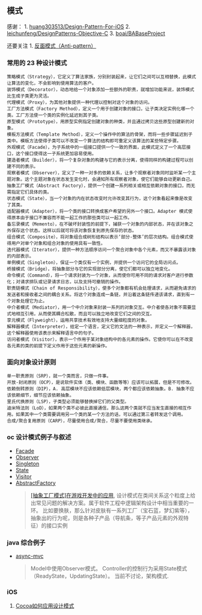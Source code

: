 ## 模式

感谢：
	1. [huang303513/Design-Pattern-For-iOS](https://github.com/huang303513/Design-Pattern-For-iOS)
	2. [leichunfeng/DesignPatterns-Objective-C](https://github.com/leichunfeng/DesignPatterns-Objective-C)
	3. [boai/BABaseProject](https://github.com/boai/BABaseProject)

还要关注
	1. [反面模式（Anti-pattern）](http://www.cnblogs.com/QQParadise/archive/2011/11/16/2250997.html)

### 常用的 23 种设计模式

```
策略模式（Strategy），它定义了算法家族，分别封装起来，让它们之间可以互相替换，此模式让算法的变化，不会影响到使用算法的客户。
装饰模式（Decorator），动态地给一个对象添加一些额外的职责，就增加功能来说，装饰模式比生成子类更为灵活。
代理模式（Proxy），为其他对象提供一种代理以控制对这个对象的访问。
工厂方法模式（Factory Method），定义一个用于创建对象的接口，让子类决定实例化哪一个类。工厂方法使一个类的实例化延迟到其子类。
原型模式（Prototype），用原型实例指定创建对象的种类，并且通过拷贝这些原型创建新的对象。
模板方法模式（Template Method），定义一个操作中的算法的骨架，而将一些步骤延迟到子类中。模板方法使得子类可以不改变一个算法的结构即可重定义该算法的某些特定步骤。
外观模式（Facade），为子系统中的一组接口提供一个一致的界面，此模式定义了一个高层接口，这个接口使得这一子系统更加容易使用。
建造者模式（Builder），将一个复杂对象的构建与它的表示分离，使得同样的构建过程可以创建不同的表示。
观察者模式（Observer），定义了一种一对多的依赖关系，让多个观察者对象同时监听某一个主题对象。这个主题对象在状态发生变化时，会通知所有观察者对象，使它们能够自动更新自己。
抽象工厂模式（Abstract Factory），提供一个创建一系列相关或相互依赖对象的接口，而无需指定它们具体的类。
状态模式（State），当一个对象的内在状态改变时允许改变其行为，这个对象看起来像是改变了其类。
适配器模式（Adapter），将一个类的接口转换成客户希望的另外一个接口。Adapter 模式使得原本由于接口不兼容而不能一起工作的那些类可以一起工作。
备忘录模式（Memento），在不破坏封装性的前提下，捕获一个对象的内部状态，并在该对象之外保存这个状态。这样以后就可将该对象恢复到原先保存的状态。
组合模式（Composite），将对象组合成树形结构以表示‘部分-整体’的层次结构。组合模式使得用户对单个对象和组合对象的使用具有一致性。
迭代器模式（Iterator），提供一种方法顺序访问一个聚合对象中各个元素，而又不暴露该对象的内部表示。
单例模式（Singleton），保证一个类仅有一个实例，并提供一个访问它的全局访问点。
桥接模式（Bridge），将抽象部分与它的实现部分分离，使它们都可以独立地变化。
命令模式（Command），将一个请求封装为一个对象，从而使你可用不同的请求对客户进行参数化；对请求排队或记录请求日志，以及支持可撤销的操作。
职责链模式（Chain of Responsibility），使多个对象都有机会处理请求，从而避免请求的发送者和接收者之间的耦合关系。将这个对象连成一条链，并沿着这条链传递该请求，直到有一个对象处理它为止。
中介者模式（Mediator），用一个中介对象来封装一系列的对象交互。中介者使各对象不需要显式地相互引用，从而使其耦合松散，而且可以独立地改变它们之间的交互。
享元模式（Flyweight），运用共享技术有效地支持大量细粒度的对象。
解释器模式（Interpreter），给定一个语言，定义它的文法的一种表示，并定义一个解释器，这个解释器使用该表示来解释语言中的句子。
访问者模式（Visitor），表示一个作用于某对象结构中的各元素的操作。它使你可以在不改变各元素的类的前提下定义作用于这些元素的新操作。
```

### 面向对象设计原则

```
单一职责原则（SRP），就一个类而言，只做一件事。
开放-封闭原则（OCP），是说软件实体（类、模块、函数等等）应该可以拓展，但是不可修改。
依赖倒转原则（DIP），A. 高层模块不应该依赖低层模块，两个都应该依赖抽象。B. 抽象不应该依赖细节，细节应该依赖抽象。
里氏代换原则（LSP），子类型必须能够替换掉它们的父类型。
迪米特法则（LoD），如果两个类不必彼此直接通信，那么这两个类就不应当发生直接的相互作用。如果其中一个类需要调用另一个类的某一个方法的话，可以通过第三者转发这个调用。
合成/聚合复用原则（CARP），尽量使用合成/聚合，尽量不要使用类继承。
```

### oc 设计模式例子与叙述

* [Facade](https://github.com/BinaryArtists/samples.oc.java/tree/master/pattern/oc/Facade)
* [Observer](https://github.com/BinaryArtists/samples.oc.java/tree/master/pattern/oc/Observer)
* [Singleton](https://github.com/BinaryArtists/samples.oc.java/tree/master/pattern/oc/Singleton)
* [State](https://github.com/BinaryArtists/samples.oc.java/tree/master/pattern/oc/State)
* [Visitor](https://github.com/BinaryArtists/samples.oc.java/tree/master/pattern/oc/Visitor)
* [AbstractFactory]()
	> [[抽象工厂模式]在游戏开发中的应用](http://www.tuicool.com/articles/mayYviZ), 设计模式在类间关系这个粒度上给出常见问题的解决方案。属于软件工程中逻辑架构设计中相当重要的一环。
	> 比如要换肤，那么针对皮肤有一系列工厂（宝石蓝，梦幻紫等），抽象出的行为呢，则是各种子产品（导航条，等子产品元素的外观特征）的接口实例

### java 综合例子

* [async-mvc](https://github.com/BinaryArtists/samples.oc.java/tree/master/pattern/ex/async-mvc)
	> Model中使用Observer模式。
	> Controller的控制行为采用State模式（ReadyState，UpdatingState）。
	> 当前不讨论，架构模式.

### iOS

1. [Cocoa如何应用设计模式](http://www.cnblogs.com/pengyingh/articles/2346299.html)